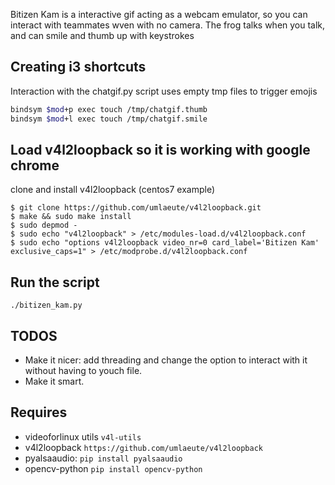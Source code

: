 Bitizen Kam is a interactive gif acting as a webcam emulator, so you can interact with teammates wven with no camera.
The frog talks when you talk, and can smile and thumb up with keystrokes


Creating i3 shortcuts
---------------------
Interaction with the chatgif.py script uses empty tmp files to trigger emojis
``` bash
bindsym $mod+p exec touch /tmp/chatgif.thumb
bindsym $mod+l exec touch /tmp/chatgif.smile
```

Load v4l2loopback so it is working with google chrome
-----------------------------------------------------
clone and install v4l2loopback (centos7 example)
```
$ git clone https://github.com/umlaeute/v4l2loopback.git
$ make && sudo make install
$ sudo depmod -
$ sudo echo "v4l2loopback" > /etc/modules-load.d/v4l2loopback.conf
$ sudo echo "options v4l2loopback video_nr=0 card_label='Bitizen Kam' exclusive_caps=1" > /etc/modprobe.d/v4l2loopback.conf
```


Run the script
---------------
`./bitizen_kam.py`


TODOS
-----
* Make it nicer: add threading and change the option to interact with it without having to youch file.
* Make it smart.

Requires
--------
* videoforlinux utils `v4l-utils`
* v4l2loopback `https://github.com/umlaeute/v4l2loopback`
* pyalsaaudio: `pip install pyalsaaudio`
* opencv-python `pip install opencv-python`
